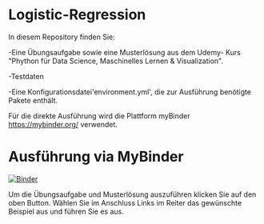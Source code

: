# Logistic-Regression


In diesem Repository finden Sie:

-Eine Übungsaufgabe sowie eine Musterlösung aus dem Udemy- Kurs "Phython für Data Science, Maschinelles Lernen & Visualization".

-Testdaten

-Eine Konfigurationsdatei'environment.yml', die zur Ausführung benötigte Pakete enthält. 

Für die direkte Ausführung wird die Plattform myBinder https://mybinder.org/ verwendet.



# Ausführung via MyBinder


[![Binder](https://mybinder.org/badge_logo.svg)](https://mybinder.org/v2/gh/AlessioDalCero/Logistic-Regression/HEAD) 


Um die Übungsaufgabe und Musterlösung auszuführen klicken Sie auf den oben Button. Wählen Sie im Anschluss Links im Reiter das gewünschte Beispiel aus und führen Sie es aus. 




